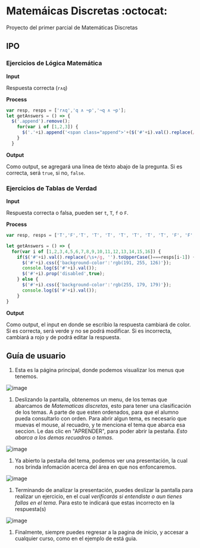 # Matemáicas Discretas :octocat:

Proyecto del primer parcial de Matemáticas Discretas

## IPO

### Ejercicios de Lógica Matemática

**Input** 

Respuesta correcta (`r∧q`) 

**Process**

```javascript 
var resp, resps = ['r∧q','q ∧ ¬p','¬q ∧ ¬p'];
let getAnswers = () => {
  $('.append').remove();
    for(var i of [1,2,3]) {
      $('.'+i).append('<span class="append">'+($('#'+i).val().replace(/\s+/g, '')===resps[i-1]).toString()+'</span>');
    }
  }
``` 

**Output**

Como output, se agregará una linea de téxto abajo de la pregunta. Si es correcta, será `true`, si no, `false`.

### Ejercicios de Tablas de Verdad

**Input** 

Respuesta correcta o falsa, pueden ser `t`, `T`, `f` o `F`. 

**Process**

```javascript 
var resp, resps = ['T','F','T', 'T', 'T', 'T', 'T', 'T', 'T', 'F', 'F', 'F', 'F', 'T', 'T', 'F' ];

let getAnswers = () => {
  for(var i of [1,2,3,4,5,6,7,8,9,10,11,12,13,14,15,16]) {
    if($('#'+i).val().replace(/\s+/g, '').toUpperCase()===resps[i-1]) {
      $('#'+i).css({'background-color':'rgb(191, 255, 126)'});
      console.log($('#'+i).val());
      $('#'+i).prop('disabled',true);
    } else {
      $('#'+i).css({'background-color':'rgb(255, 179, 179)'});
      console.log($('#'+i).val());
    }
}
``` 

**Output**

Como output, el input en donde se escribio la respuesta cambiará de color. Si es correcta, será verde y no se podrá modificar. Si es incorrecta, cambiará a rojo y de podrá editar la respuesta.

## Guía de usuario

1. Esta es la página principal, donde podemos visualizar los menus que tenemos. 

![image](https://firebasestorage.googleapis.com/v0/b/chatdemo-43f97.appspot.com/o/Captura%20de%20pantalla%202018-02-14%20a%20la(s)%2017.59.28.png?alt=media&token=9fb79f75-6754-42b5-9efb-7736d25cf96e)

1. Deslizando la pantalla, obtenemos un menu, de los temas que abarcamos de *Matematicas discretas*, esto para tener una clasificación de los temas. A parte de que esten ordenados, para que el alumno pueda consultarlo con orden. Para abrir algun tema, es necesario que muevas el mouse, al recuadro, y te menciona el tema que abarca esa seccion. Le das clic en "APRENDER", para poder abrir la pestaña. _Esto abarca a los demas recuadros o temas_.

![image](https://firebasestorage.googleapis.com/v0/b/chatdemo-43f97.appspot.com/o/Captura%20de%20pantalla%202018-02-14%20a%20la(s)%2017.59.40.png?alt=media&token=60019533-166a-48d2-af85-bf1e2c1654fe)


1. Ya abierto la pestaña del tema, podemos ver una presentación, la cual nos brinda infomación acerca del área en que nos enfoncaremos.

![image](https://firebasestorage.googleapis.com/v0/b/chatdemo-43f97.appspot.com/o/Captura%20de%20pantalla%202018-02-14%20a%20la(s)%2017.59.46.png?alt=media&token=a67a5621-ffe3-4cf9-89d1-634b24b29435)

1. Terminando de analizar la presentación, puedes deslizar la pantalla para realizar un ejercicio, en el cual *verificarás si entendiste o aun tienes fallas en el tema*. Para esto te indicará que estas incorrecto en la respuesta(s)

![image](https://firebasestorage.googleapis.com/v0/b/chatdemo-43f97.appspot.com/o/Captura%20de%20pantalla%202018-02-14%20a%20la(s)%2017.59.48.png?alt=media&token=d20bf056-02bc-444a-8efc-6d16a96db6b4)

1. Finalmente, siempre puedes regresar a la pagina de inicio, y accesar a cualquier curso, como en el ejemplo de está guia.
